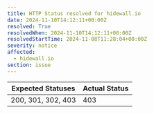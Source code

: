 ```yaml
---
title: HTTP Status resolved for hidewall.io
date: 2024-11-10T14:12:11+00:00Z
resolved: True
resolvedWhen: 2024-11-10T14:12:11+00:00Z
resolvedStartTime: 2024-11-08T11:28:04+00:00Z
severity: notice
affected:
  - hidewall.io
section: issue
---
```


| Expected Statuses | Actual Status  |
|-------------------|----------------|
| 200, 301, 302, 403 | 403 |
